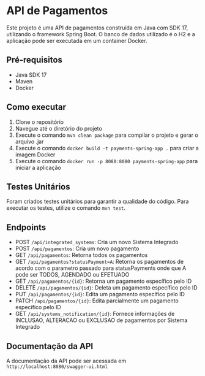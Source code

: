 # API de Pagamentos

Este projeto é uma API de pagamentos construída em Java com SDK 17, utilizando o framework Spring Boot. O banco de dados utilizado é o H2 e a aplicação pode ser executada em um container Docker.

## Pré-requisitos
- Java SDK 17
- Maven
- Docker

## Como executar
1. Clone o repositório
2. Navegue até o diretório do projeto
3. Execute o comando `mvn clean package` para compilar o projeto e gerar o arquivo .jar
4. Execute o comando `docker build -t payments-spring-app .` para criar a imagem Docker
5. Execute o comando `docker run -p 8080:8080 payments-spring-app` para iniciar a aplicação

## Testes Unitários
Foram criados testes unitários para garantir a qualidade do código. Para executar os testes, utilize o comando `mvn test`.

## Endpoints
- POST   `/api/integrated_systems`: Cria um novo Sistema Integrado
- POST   `/api/pagamentos`: Cria um novo pagamento
- GET    `/api/pagamentos`: Retorna todos os pagamentos
- GET    `/api/pagamentos?statusPayment=A`: Retorna os pagamentos de acordo com o parametro passado para statusPayments onde que A pode ser TODOS, AGENDADO ou EFETUADO
- GET    `/api/pagamentos/{id}`: Retorna um pagamento específico pelo ID
- DELETE `/api/pagamentos/{id}`: Deleta um pagamento específico pelo ID
- PUT    `/api/pagamentos/{id}`: Edita um pagamento específico pelo ID
- PATCH  `/api/pagamentos/{id}`: Edita parcialmente um pagamento específico pelo ID
- GET    `/api/systems_notification/{id}`: Fornece informações de INCLUSAO, ALTERACAO ou EXCLUSAO de pagamentos por Sistema Integrado

## Documentação da API
A documentação da API pode ser acessada em `http://localhost:8080/swagger-ui.html`
